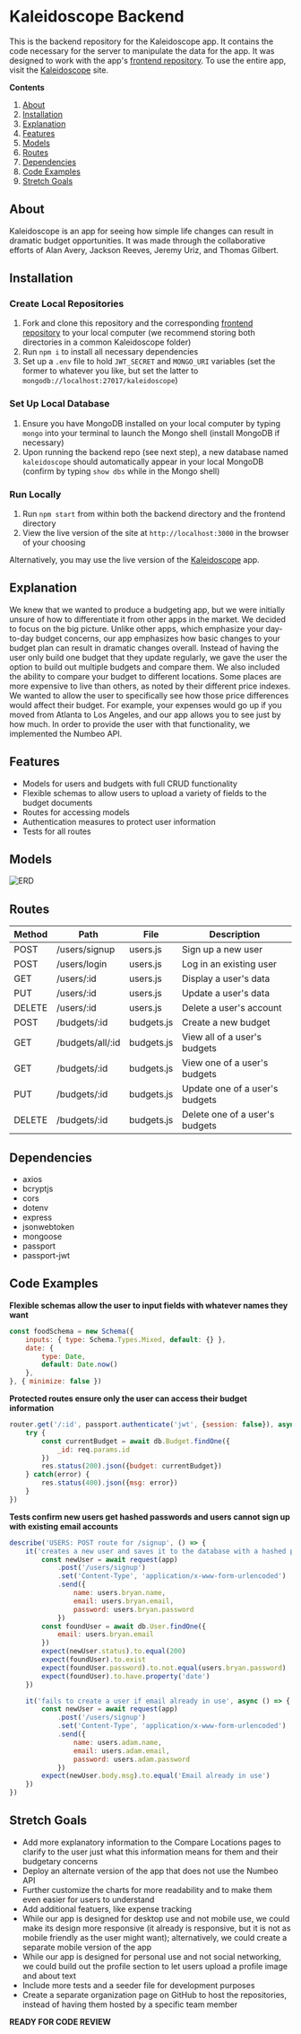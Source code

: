 # Kaleidoscope Backend

This is the backend repository for the Kaleidoscope app. It contains the code necessary for the server to manipulate the data for the app. It was designed to work with the app's [frontend repository](https://github.com/jtreeves/budget-frontend). To use the entire app, visit the [Kaleidoscope](https://kaleidoscope-budget.herokuapp.com) site.

**Contents**

1. [About](https://github.com/jtreeves/budget-backend#about)
2. [Installation](https://github.com/jtreeves/budget-backend#installation)
3. [Explanation](https://github.com/jtreeves/budget-backend#explanation)
4. [Features](https://github.com/jtreeves/budget-backend#features)
5. [Models](https://github.com/jtreeves/budget-backend#models)
6. [Routes](https://github.com/jtreeves/budget-backend#routes)
7. [Dependencies](https://github.com/jtreeves/budget-backend#dependencies)
8. [Code Examples](https://github.com/jtreeves/budget-backend#code-examples)
9. [Stretch Goals](https://github.com/jtreeves/budget-backend#stretch-goals)

## About

Kaleidoscope is an app for seeing how simple life changes can result in dramatic budget opportunities. It was made through the collaborative efforts of Alan Avery, Jackson Reeves, Jeremy Uriz, and Thomas Gilbert.

## Installation

### Create Local Repositories

1. Fork and clone this repository and the corresponding [frontend repository](https://github.com/jtreeves/budget-frontend) to your local computer (we recommend storing both directories in a common Kaleidoscope folder)
2. Run `npm i` to install all necessary dependencies
3. Set up a `.env` file to hold `JWT_SECRET` and `MONGO_URI` variables (set the former to whatever you like, but set the latter to `mongodb://localhost:27017/kaleidoscope`)

### Set Up Local Database

1. Ensure you have MongoDB installed on your local computer by typing `mongo` into your terminal to launch the Mongo shell (install MongoDB if necessary)
2. Upon running the backend repo (see next step), a new database named `kaleidoscope` should automatically appear in your local MongoDB (confirm by typing `show dbs` while in the Mongo shell)

### Run Locally

1. Run `npm start` from within both the backend directory and the frontend directory
2. View the live version of the site at `http://localhost:3000` in the browser of your choosing

Alternatively, you may use the live version of the [Kaleidoscope](https://kaleidoscope-budget.herokuapp.com) app.

## Explanation

We knew that we wanted to produce a budgeting app, but we were initially unsure of how to differentiate it from other apps in the market. We decided to focus on the big picture. Unlike other apps, which emphasize your day-to-day budget concerns, our app emphasizes how basic changes to your budget plan can result in dramatic changes overall. Instead of having the user only build one budget that they update regularly, we gave the user the option to build out multiple budgets and compare them. We also included the ability to compare your budget to different locations. Some places are more expensive to live than others, as noted by their different price indexes. We wanted to allow the user to specifically see how those price differences would affect their budget. For example, your expenses would go up if you moved from Atlanta to Los Angeles, and our app allows you to see just by how much. In order to provide the user with that functionality, we implemented the Numbeo API.

## Features

- Models for users and budgets with full CRUD functionality
- Flexible schemas to allow users to upload a variety of fields to the budget documents
- Routes for accessing models
- Authentication measures to protect user information
- Tests for all routes

## Models

![ERD](/images/erd.png)

## Routes

| Method | Path             | File       | Description                    |
| ------ | ---------------- | ---------- | ------------------------------ |
| POST   | /users/signup    | users.js   | Sign up a new user             |
| POST   | /users/login     | users.js   | Log in an existing user        |
| GET    | /users/:id       | users.js   | Display a user's data          |
| PUT    | /users/:id       | users.js   | Update a user's data           |
| DELETE | /users/:id       | users.js   | Delete a user's account        |
| POST   | /budgets/:id     | budgets.js | Create a new budget            |
| GET    | /budgets/all/:id | budgets.js | View all of a user's budgets   |
| GET    | /budgets/:id     | budgets.js | View one of a user's budgets   |
| PUT    | /budgets/:id     | budgets.js | Update one of a user's budgets |
| DELETE | /budgets/:id     | budgets.js | Delete one of a user's budgets |

## Dependencies

- axios
- bcryptjs
- cors
- dotenv
- express
- jsonwebtoken
- mongoose
- passport
- passport-jwt

## Code Examples

**Flexible schemas allow the user to input fields with whatever names they want**
```javascript
const foodSchema = new Schema({
    inputs: { type: Schema.Types.Mixed, default: {} },
    date: {
        type: Date,
        default: Date.now()
    },
}, { minimize: false })
```

**Protected routes ensure only the user can access their budget information**
```javascript
router.get('/:id', passport.authenticate('jwt', {session: false}), async (req, res) => {
    try {
        const currentBudget = await db.Budget.findOne({
            _id: req.params.id
        })
        res.status(200).json({budget: currentBudget})
    } catch(error) {
        res.status(400).json({msg: error})
    }
})
```

**Tests confirm new users get hashed passwords and users cannot sign up with existing email accounts**
```javascript
describe('USERS: POST route for /signup', () => {
    it('creates a new user and saves it to the database with a hashed password and a date field', async () => {
        const newUser = await request(app)
            .post('/users/signup')
            .set('Content-Type', 'application/x-www-form-urlencoded')
            .send({
                name: users.bryan.name,
                email: users.bryan.email,
                password: users.bryan.password
            })
        const foundUser = await db.User.findOne({
            email: users.bryan.email
        })
        expect(newUser.status).to.equal(200)
        expect(foundUser).to.exist
        expect(foundUser.password).to.not.equal(users.bryan.password)
        expect(foundUser).to.have.property('date')
    })

    it('fails to create a user if email already in use', async () => {
        const newUser = await request(app)
            .post('/users/signup')
            .set('Content-Type', 'application/x-www-form-urlencoded')
            .send({
                name: users.adam.name,
                email: users.adam.email,
                password: users.adam.password
            })
        expect(newUser.body.msg).to.equal('Email already in use')
    })
})
```

## Stretch Goals

- Add more explanatory information to the Compare Locations pages to clarify to the user just what this information means for them and their budgetary concerns
- Deploy an alternate version of the app that does not use the Numbeo API
- Further customize the charts for more readability and to make them even easier for users to understand
- Add additional featuers, like expense tracking
- While our app is designed for desktop use and not mobile use, we could make its design more responsive (it already is responsive, but it is not as mobile friendly as the user might want); alternatively, we could create a separate mobile version of the app
- While our app is designed for personal use and not social networking, we could build out the profile section to let users upload a profile image and about text
- Include more tests and a seeder file for development purposes
- Create a separate organization page on GitHub to host the repositories, instead of having them hosted by a specific team member

**READY FOR CODE REVIEW**